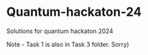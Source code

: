 # Quantum-hackaton-24
Solutions for quantum hackaton 2024

Note - Task 1 is also in Task 3 folder. Sorry)
